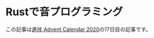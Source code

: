 # Rustで音プログラミング

この記事は[進捗 Advent Calendar 2020](https://github.com/t-sin/shinchoku-advent-calendar-2020)の17日目の記事です。
